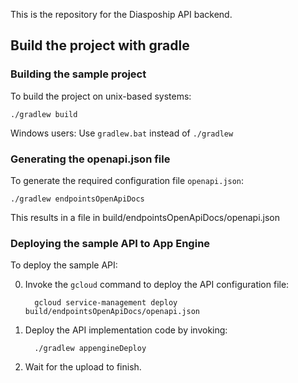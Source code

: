 This is the repository for the Diaspoship API backend.

## Build the project with gradle

### Building the sample project

To build the project on unix-based systems:

    ./gradlew build

Windows users: Use `gradlew.bat` instead of `./gradlew`

### Generating the openapi.json file

To generate the required configuration file `openapi.json`:

    ./gradlew endpointsOpenApiDocs

This results in a file in build/endpointsOpenApiDocs/openapi.json

### Deploying the sample API to App Engine

To deploy the sample API:

0. Invoke the `gcloud` command to deploy the API configuration file:

         gcloud service-management deploy build/endpointsOpenApiDocs/openapi.json

0. Deploy the API implementation code by invoking:

         ./gradlew appengineDeploy

0. Wait for the upload to finish.
